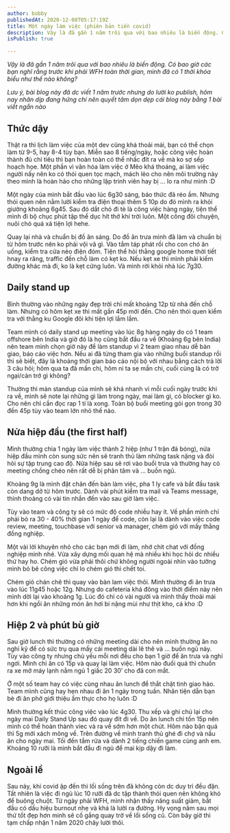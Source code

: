 ```yaml
---
author: bobby
publishedAt: 2020-12-08T05:17:19Z
title: Một ngày làm việc (phiên bản tiền covid)
description: Vậy là đã gần 1 năm trôi qua với bao nhiêu là biến động. Có bao giờ các bạn nghĩ rằng trước khi phải WFH toàn thời gian, mình đã có 1 thời khóa biểu như thế nào không?
isPublish: true

---
```


_Vậy là đã gần 1 năm trôi qua với bao nhiêu là biến động. Có bao giờ các bạn nghĩ rằng trước khi phải WFH toàn thời gian, mình đã có 1 thời khóa biểu như thế nào không?_

_Lưu ý, bài blog này đã dc viết 1 năm trước nhưng do lười ko publish, hôm nay nhân dịp đang hứng chí nên quyết tâm dọn dẹp cái blog này bằng 1 bài viết ngắn nào_

## Thức dậy

Thật ra thì lịch làm việc của một dev cũng khá thoải mái, bạn có thể chọn làm từ 9-5, hay 8-4 tùy bạn. Miễn sao 8 tiếng/ngày, hoặc công việc hoàn thành đủ chỉ tiêu thì bạn hoàn toàn có thể nhấc đít ra về mà ko sợ sếp hoạch họe. Một phần vì văn hóa làm việc ở Mẽo khá thoáng, ai làm việc người nấy nên ko có thói quen tọc mạch, mách lẻo cho nên môi trường này theo mình là hoàn hảo cho những lập trinh viên hay bị ... lo ra như mình :D

Một ngày của mình bắt đầu vào lúc 6g30 sáng, báo thức đã réo ầm. Nhưng thói quen nên nằm lười kiểm tra điện thoại thêm 5 10p do đó mình ra khỏi giường khoảng 6g45. Sau đó dắt chó đi tè là công việc hàng ngày, tiện thể mình đi bộ chục phút tập thể dục hít thở khí trời luôn. Một công đôi chuyện, nuôi chó quá xá tiện lợi hehe.

Quay lại nhà và chuẩn bị đồ ăn sáng. Do đồ ăn trưa mình đã làm và chuẩn bị từ hôm trước nên ko phải vội vã gì. Vào tắm táp phát rồi cho con chó ăn uống, kiểm tra cửa nẻo điện đóm. Tiện thể hỏi thằng google home thời tiết hnay ra răng, traffic đến chỗ làm có kẹt ko. Nếu kẹt xe thì mình phải kiếm đường khác mà đi, ko là kẹt cứng luôn. Và mình rời khỏi nhà lúc 7g30.

## Daily stand up

Bình thường vào những ngày đẹp trời chỉ mất khoảng 12p từ nhà đến chỗ làm. Nhưng có hôm kẹt xe thì mất gần 45p mới đến. Cho nên thói quen kiểm tra với thằng ku Google đôi khi tiện lợi lắm lắm.

Team mình có daily stand up meeting vào lúc 8g hàng ngày do có 1 team offshore bên India và giờ đó là họ cũng bắt đầu ra về (Khoảng 6g bên India) nên team mình chọn giờ này để làm standup vì 2 team giao nhau dễ bàn giao, báo cáo việc hơn. Nếu ai đã từng tham gia vào những buổi standup rồi thì sẽ biết, đây là khoảng thời gian báo cáo nội bộ với nhau bằng cách trả lời 3 câu hỏi; hôm qua ta đã mần chi, hôm ni ta sẹ mần chi, cuối cùng là có trở ngại/cản trở gì không?

Thường thì màn standup của mình sẽ khá nhanh vì mỗi cuối ngày trước khi ra về, mình sẽ note lại những gì làm trong ngày, mai làm gì, có blocker gì ko. Cho nên chỉ cần đọc rap 1 tí là xong. Toàn bộ buổi meeting gói gọn trong 30 đến 45p tùy vào team lớn nhỏ thế nào.

## Nửa hiệp đầu (the first half)

Mình thường chia 1 ngày làm việc thành 2 hiệp (như 1 trận đá bóng), nửa hiệp đầu mình còn sung sức nên sẽ tranh thủ làm những task nặng và đòi hỏi sự tập trung cao độ. Nửa hiệp sau sẽ rơi vào buổi trưa và thường hay có meeting chồng chéo nên rất dễ bị phân tâm và … buồn ngủ.

Khoảng 9g là mình đặt chân đến bàn làm việc, pha 1 ly cafe và bắt đầu task còn dang dở từ hôm trước. Dành vài phút kiểm tra mail và Teams message, thỉnh thoảng có vài tin nhắn đến vào sau giờ làm việc.

Tùy vào team và công ty sẽ có mức độ code nhiều hay ít. Về phần mình chỉ phải bỏ ra 30 - 40% thời gian 1 ngày để code, còn lại là dành vào việc code review, meeting, touchbase với senior và manager, chém gió với mấy thằng đồng nghiệp.

Một vài lời khuyên nhỏ cho các bạn mới đi làm, nhớ chit chat với đồng nghiệp mình nhé. Vừa xây dựng mối quan hệ mà nhiều khi học hỏi dc nhiều thứ hay ho. Chém gió vừa phải thôi chứ không người ngoài nhìn vào tưởng mình bỏ bê công việc chỉ lo chém gió thì chết toi.

Chém gió chán chê thì quay vào bàn lam việc thôi. Mình thường đi ăn trưa vào lúc 11g45 hoặc 12g. Nhưng do cafeteria khá đông vào thời điểm này nên mình dời lại vào khoảng 1g. Lúc đó chỉ có vài người và mình thấy thoải mái hơn khi ngồi ăn những món ăn hơi bi nặng mùi như thịt kho, cá kho :D

## Hiệp 2 và phút bù giờ

Sau giờ lunch thì thường có những meeting dài cho nên mình thường ăn no nghỉ kỹ để có sức trụ qua mấy cái meeting dài lê thê và … buồn ngủ này. Tùy vào công ty nhưng chủ yếu mỗi nơi đều cho bạn 1 giờ để ăn trưa và nghỉ ngơi. Mình chỉ ăn có 15p và quay lại làm việc. Hôm nào đuối quá thì chuồn ra xe mở máy lạnh nằm ngủ 1 giấc 20 30’ cho đã con mắt.

Ở một số team hay có việc cùng nhau ăn lunch để thắt chặt tình giao hảo. Team mình cũng hay hẹn nhau đi ăn 1 ngày trong tuần. Nhân tiện dẫn bạn bè đi ăn phở giới thiệu ẩm thực cho họ luôn :D

Mình thường kết thúc công việc vào lúc 4g30. Thu xếp và ghi chú lại cho ngày mai Daily Stand Up sau đó quay đít đi về. Do ăn lunch chỉ tốn 15p nên mình có thể hoàn thành viec và ra về sớm hơn một chút. Hôm nào bận quá thì 5g mới xách mông về.
Trên đường về mình tranh thủ ghé đi chợ và nấu ăn cho ngày mai. Tối đến tắm rửa và dành 2 tiếng chiến game cùng anh em. Khoảng 10 rưỡi là mình bắt đầu đi ngủ để mai kịp dậy đi làm.

## Ngoài lề

Sau này, khi covid ập đến thì lối sống trên đã không còn dc duy trì đều đặn. Tất nhiên là việc đi ngủ lúc 10 rưỡi đã dc tập thành thói quen nên không khó để buông chuột. Từ ngày phải WFH, mình nhận thấy năng suất giảm, bắt đầu có dấu hiệu burnout nhẹ và khá là lười ra đường. Hy vọng năm sau mọi thứ tốt đẹp hơn minh sẽ cố gắng quay trở về lối sống cũ. Còn bây giờ thì tạm chấp nhận 1 năm 2020 chây lười thôi.

